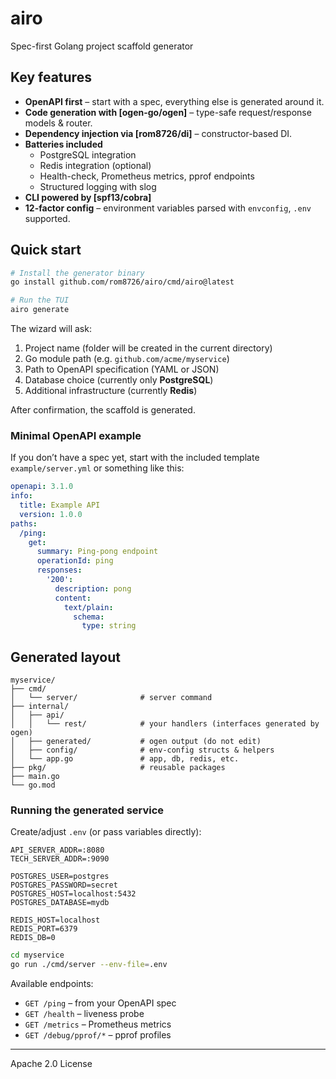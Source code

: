 # airo

Spec-first Golang project scaffold generator

## Key features
- **OpenAPI first** – start with a spec, everything else is generated around it.
- **Code generation with [ogen-go/ogen]** – type-safe request/response models & router.
- **Dependency injection via [rom8726/di]** – constructor-based DI.
- **Batteries included**
  - PostgreSQL integration
  - Redis integration (optional)
  - Health-check, Prometheus metrics, pprof endpoints
  - Structured logging with slog
- **CLI powered by [spf13/cobra]**
- **12-factor config** – environment variables parsed with `envconfig`, `.env` supported.

## Quick start
```bash
# Install the generator binary
go install github.com/rom8726/airo/cmd/airo@latest

# Run the TUI
airo generate
```
The wizard will ask:

1. Project name (folder will be created in the current directory)
2. Go module path (e.g. `github.com/acme/myservice`)
3. Path to OpenAPI specification (YAML or JSON)
4. Database choice (currently only **PostgreSQL**)
5. Additional infrastructure (currently **Redis**)

After confirmation, the scaffold is generated.

### Minimal OpenAPI example
If you don’t have a spec yet, start with the included template `example/server.yml` or something like this:
```yaml
openapi: 3.1.0
info:
  title: Example API
  version: 1.0.0
paths:
  /ping:
    get:
      summary: Ping-pong endpoint
      operationId: ping
      responses:
        '200':
          description: pong
          content:
            text/plain:
              schema:
                type: string
```
## Generated layout
```
myservice/
├── cmd/
│   └── server/              # server command
├── internal/
│   ├── api/
│   │   └── rest/            # your handlers (interfaces generated by ogen)
│   ├── generated/           # ogen output (do not edit)
│   ├── config/              # env-config structs & helpers
│   └── app.go               # app, db, redis, etc.
├── pkg/                     # reusable packages
├── main.go
└── go.mod
```
### Running the generated service

Create/adjust `.env` (or pass variables directly):
```dotenv
API_SERVER_ADDR=:8080
TECH_SERVER_ADDR=:9090

POSTGRES_USER=postgres
POSTGRES_PASSWORD=secret
POSTGRES_HOST=localhost:5432
POSTGRES_DATABASE=mydb

REDIS_HOST=localhost
REDIS_PORT=6379
REDIS_DB=0
```

```bash
cd myservice
go run ./cmd/server --env-file=.env
```
Available endpoints:

- `GET /ping` – from your OpenAPI spec
- `GET /health` – liveness probe
- `GET /metrics` – Prometheus metrics
- `GET /debug/pprof/*` – pprof profiles

---

Apache 2.0 License
